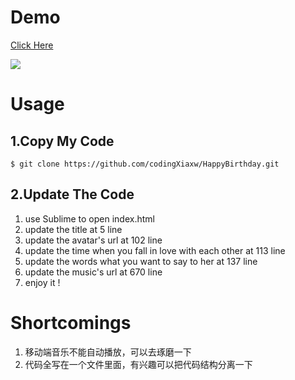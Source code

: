 
# Demo
[Click Here](http://codingxiaxw.cn/HappyBirthday)  

![](http://od2xrf8gr.bkt.clouddn.com/happybirthday.jpg)

# Usage
## 1.Copy My Code
`$ git clone https://github.com/codingXiaxw/HappyBirthday.git`

## 2.Update The Code

1. use Sublime to open index.html
2. update the title at 5 line
3. update the avatar's url at 102 line
4. update the time when you fall in love with each other at 113 line
5. update the words what you want to say to her at 137 line
6. update the music's url at 670 line
7. enjoy it !

# Shortcomings

1. 移动端音乐不能自动播放，可以去琢磨一下
2. 代码全写在一个文件里面，有兴趣可以把代码结构分离一下